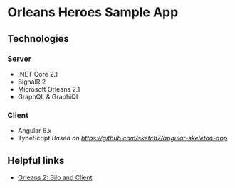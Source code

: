 # Orleans Heroes Sample App


## Technologies

### Server
- .NET Core 2.1
- SignalR 2
- Microsoft Orleans 2.1
- GraphQL & GraphiQL

 ### Client
 * Angular 6.x
 * TypeScript
 *Based on https://github.com/sketch7/angular-skeleton-app*


 ## Helpful links
 * [Orleans 2: Silo and Client](Https://dotnet.github.io/orleans/Documentation/Getting-Started-With-Orleans/Running-the-Application.html)